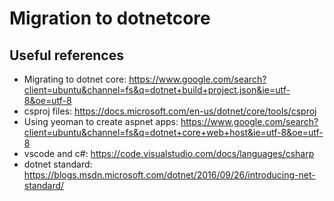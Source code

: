 # Migration to dotnetcore

## Useful references

* Migrating to dotnet core: https://www.google.com/search?client=ubuntu&channel=fs&q=dotnet+build+project.json&ie=utf-8&oe=utf-8
* csproj files: https://docs.microsoft.com/en-us/dotnet/core/tools/csproj
* Using yeoman to create aspnet apps: https://www.google.com/search?client=ubuntu&channel=fs&q=dotnet+core+web+host&ie=utf-8&oe=utf-8
* vscode and c#: https://code.visualstudio.com/docs/languages/csharp
* dotnet standard: https://blogs.msdn.microsoft.com/dotnet/2016/09/26/introducing-net-standard/